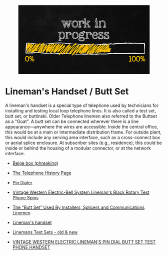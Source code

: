 <!--
Maintainer:   jeffskinnerbox@yahoo.com / www.jeffskinnerbox.me
Version:      0.0.0
-->


<div align="center">
<img src="https://raw.githubusercontent.com/jeffskinnerbox/blog/main/content/images/banners-bkgrds/work-in-progress.jpg" title="These materials require additional work and are not ready for general use." align="center" width=420px height=219px>
</div>


# Lineman's Handset / Butt Set
A lineman's handset is a special type of telephone used by technicians for installing and testing local loop telephone lines. It is also called a test set, butt set, or buttinski.
Older Telephone linemen also referred to the Buttset as a "Goat".
A butt set can be connected wherever there is a line appearance—anywhere the wires are accessible. Inside the central office, this would be at a main or intermediate distribution frame. For outside plant, this would include any serving area interface, such as a cross-connect box or aerial splice enclosure. At subscriber sites (e.g., residence), this could be inside or behind the housing of a modular connector, or at the network interface.

* [Beige box (phreaking)](https://en.wikipedia.org/wiki/Beige_box_(phreaking))
* [The Telephone History Page](https://www.sandman.com/knowledgebase/telephone-history)
* [Pin Dialer](https://oldphoneworks.com/products/linemans-test-set-with-pin-dialer)

* [Vintage Western Electric-Bell System Lineman's Black Rotary Test Phone Spins](https://www.ebay.com/itm/385467925153?chn=ps&mkevt=1&mkcid=28)
* [The “Butt Set” Used By Installers, Splicers and Communications Linemen](https://the-electric-orphanage.com/wp-test-equipment-for-open-wire/)
* [Lineman's handset](https://en.wikipedia.org/wiki/Lineman%27s_handset)
* [Linemans Test Sets - old & new](https://www.youtube.com/watch?v=QPB3Gs-6_4E)
* [VINTAGE WESTERN ELECTRIC LINEMAN'S PIN DIAL BUTT SET TEST PHONE HANDSET](https://www.worthpoint.com/worthopedia/vintage-western-electric-linemans-pin-536220908)
